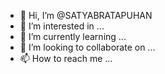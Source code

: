 - 👋 Hi, I’m @SATYABRATAPUHAN
- 👀 I’m interested in ...
- 🌱 I’m currently learning ...
- 💞️ I’m looking to collaborate on ...
- 📫 How to reach me ...

<!---
SATYABRATAPUHAN/SATYABRATAPUHAN is a ✨ special ✨ repository because its `README.md` (this file) appears on your GitHub profile.
You can click the Preview link to take a look at your changes.
--->
